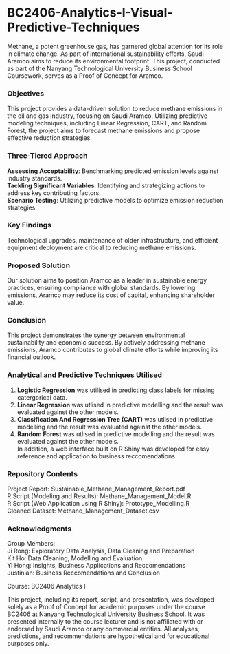 # BC2406-Analytics-I-Visual-Predictive-Techniques

Methane, a potent greenhouse gas, has garnered global attention for its role in climate change. As part of international sustainability efforts, Saudi Aramco aims to reduce its environmental footprint. This project, conducted as part of the Nanyang Technological University Business School Coursework, serves as a Proof of Concept for Aramco.

### Objectives
This project provides a data-driven solution to reduce methane emissions in the oil and gas industry, focusing on Saudi Aramco. Utilizing predictive modeling techniques, including Linear Regression, CART, and Random Forest, the project aims to forecast methane emissions and propose effective reduction strategies.

### Three-Tiered Approach<br>
**Assessing Acceptability**: Benchmarking predicted emission levels against industry standards. <br>
**Tackling Significant Variables**: Identifying and strategizing actions to address key contributing factors.<br>
**Scenario Testing**: Utilizing predictive models to optimize emission reduction strategies.

### Key Findings
Technological upgrades, maintenance of older infrastructure, and efficient equipment deployment are critical to reducing methane emissions.

### Proposed Solution
Our solution aims to position Aramco as a leader in sustainable energy practices, ensuring compliance with global standards. By lowering emissions, Aramco may reduce its cost of capital, enhancing shareholder value.

### Conclusion
This project demonstrates the synergy between environmental sustainability and economic success. By actively addressing methane emissions, Aramco contributes to global climate efforts while improving its financial outlook.

### Analytical and Predictive Techniques Utilised
1. **Logistic Regression** was utilised in predicting class labels for missing catergorical data.
2. **Linear Regression** was utlised in predictive modelling and the result was evaluated against the other models.
3. **Classification And Regression Tree (CART)** was utlised in predictive modelling and the result was evaluated against the other models.
4. **Random Forest** was utlised in predictive modelling and the result was evaluated against the other models. <br>
In addition, a web interface built on R Shiny was developed for easy reference and application to business reccomendations.


### Repository Contents
Project Report: Sustainable_Methane_Management_Report.pdf<br>
R Script (Modeling and Results): Methane_Management_Model.R<br>
R Script (Web Application using R Shiny): Prototype_Modelling.R<br>
Cleaned Dataset: Methane_Management_Dataset.csv

### Acknowledgments
Group Members: <br>
Ji Rong: Exploratory Data Analysis, Data Cleaning and Preparation<br>
Kit Ho: Data Cleaning, Modelling and Evaluation<br>
Yi Hong: Insights, Business Applications and Reccomendations<br>
Justinian: Business Reccomendations and Conclusion<br>

Course: BC2406 Analytics I

This project, including its report, script, and presentation, was developed solely as a Proof of Concept for academic purposes under the course BC2406 at Nanyang Technological University Business School. It was presented internally to the course lecturer and is not affiliated with or endorsed by Saudi Aramco or any commercial entities. All analyses, predictions, and recommendations are hypothetical and for educational purposes only. 
